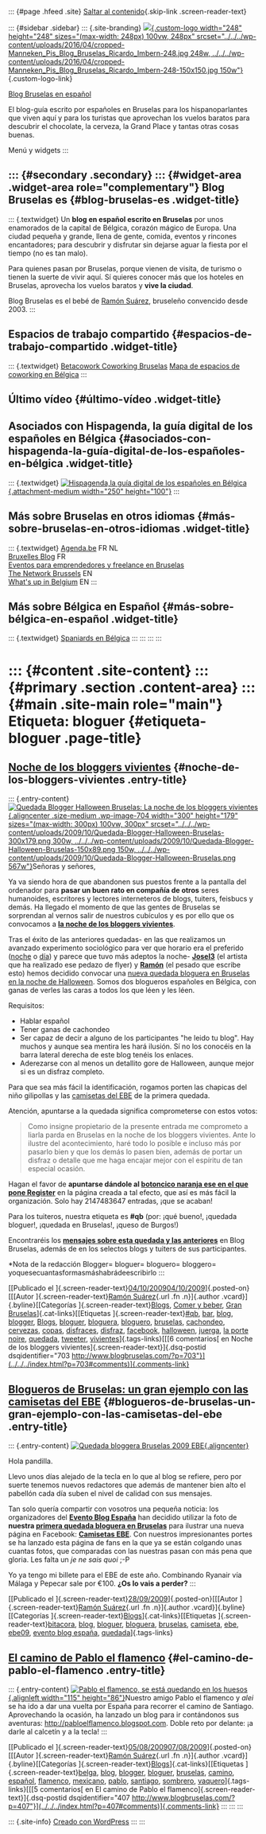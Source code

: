 ::: {#page .hfeed .site}
[Saltar al contenido](index.html#content){.skip-link
.screen-reader-text}

::: {#sidebar .sidebar}
::: {.site-branding}
[![](../../../wp-content/uploads/2016/04/cropped-Manneken_Pis_Blog_Bruselas_Ricardo_Imbern-248.jpg){.custom-logo
width="248" height="248" sizes="(max-width: 248px) 100vw, 248px"
srcset="../../../wp-content/uploads/2016/04/cropped-Manneken_Pis_Blog_Bruselas_Ricardo_Imbern-248.jpg 248w, ../../../wp-content/uploads/2016/04/cropped-Manneken_Pis_Blog_Bruselas_Ricardo_Imbern-248-150x150.jpg 150w"}](../../../index.html){.custom-logo-link}

[Blog Bruselas en español](../../../index.html)

El blog-guía escrito por españoles en Bruselas para los hispanoparlantes
que viven aquí y para los turistas que aprovechan los vuelos baratos
para descubrir el chocolate, la cerveza, la Grand Place y tantas otras
cosas buenas.

Menú y widgets
:::

::: {#secondary .secondary}
::: {#widget-area .widget-area role="complementary"}
Blog Bruselas es {#blog-bruselas-es .widget-title}
----------------

::: {.textwidget}
Un **blog en español escrito en Bruselas** por unos enamorados de la
capital de Bélgica, corazón mágico de Europa. Una ciudad pequeña y
grande, llena de gente, comida, eventos y rincones encantadores; para
descubrir y disfrutar sin dejarse aguar la fiesta por el tiempo (no es
tan malo).

Para quienes pasan por Bruselas, porque vienen de visita, de turismo o
tienen la suerte de vivir aquí. Sí quieres conocer más que los hoteles
en Bruselas, aprovecha los vuelos baratos y **vive la ciudad**.

Blog Bruselas es el bebé de [Ramón Suárez](http://www.ramonsuarez.com),
bruseleño convencido desde 2003.
:::

Espacios de trabajo compartido {#espacios-de-trabajo-compartido .widget-title}
------------------------------

::: {.textwidget}
[Betacowork Coworking Bruselas](http://www.betacowork.com) [Mapa de
espacios de coworking en Bélgica](http://coworkingbelgium.com)
:::

Último vídeo {#último-vídeo .widget-title}
------------

Asociados con Hispagenda, la guía digital de los españoles en Bélgica {#asociados-con-hispagenda-la-guía-digital-de-los-españoles-en-bélgica .widget-title}
---------------------------------------------------------------------

::: {.textwidget}
[![Hispagenda,la guía digital de los españoles en
Bélgica](../../../wp-content/uploads/2010/04/Hispagenda-250px.gif "Hispagenda, la guía digital de los españoles en Bélgica"){.attachment-medium
width="250" height="100"}](http://www.hispagenda.com)
:::

Más sobre Bruselas en otros idiomas {#más-sobre-bruselas-en-otros-idiomas .widget-title}
-----------------------------------

::: {.textwidget}
[Agenda.be](http://www.agenda.be) FR NL\
[Bruxelles Blog](http://www.bxlblog.be/) FR\
[Eventos para emprendedores y freelance en
Bruselas](http://www.betacowork.com/events/)\
[The Network
Brussels](http://groups.yahoo.com/group/TheNetworkBrussels/) EN\
[What\'s up in Belgium](http://www.whatsupin.be/) EN
:::

Más sobre Bélgica en Español {#más-sobre-bélgica-en-español .widget-title}
----------------------------

::: {.textwidget}
[Spaniards en Bélgica](http://www.spaniards.es/paises/belgica)
:::
:::
:::
:::

::: {#content .site-content}
::: {#primary .section .content-area}
::: {#main .site-main role="main"}
Etiqueta: bloguer {#etiqueta-bloguer .page-title}
=================

[Noche de los bloggers vivientes](../../../index.html?p=703) {#noche-de-los-bloggers-vivientes .entry-title}
------------------------------------------------------------

::: {.entry-content}
[![Quedada Blogger Halloween Bruselas: La noche de los bloggers
vivientes](../../../wp-content/uploads/2009/10/Quedada-Blogger-Halloween-Bruselas-300x179.png "Quedada Blogger Halloween Bruselas: La noche de los bloggers vivientes"){.aligncenter
.size-medium .wp-image-704 width="300" height="179"
sizes="(max-width: 300px) 100vw, 300px"
srcset="../../../wp-content/uploads/2009/10/Quedada-Blogger-Halloween-Bruselas-300x179.png 300w, ../../../wp-content/uploads/2009/10/Quedada-Blogger-Halloween-Bruselas-150x89.png 150w, ../../../wp-content/uploads/2009/10/Quedada-Blogger-Halloween-Bruselas.png 567w"}](http://quedadabruselas3.eventbrite.com/)Señoras
y señores,

Ya va siendo hora de que abandonen sus puestos frente a la pantalla del
ordenador para **pasar un buen rato en compañía de otros** seres
humanoides, escritores y lectores interneteros de blogs, tuiters,
feisbucs y demás. Ha llegado el momento de que las gentes de Bruselas se
sorprendan al vernos salir de nuestros cubículos y es por ello que os
convocamos a [**la noche de los bloggers
vivientes**](http://quedadabruselas3.eventbrite.com/ "¡Apúntate a la quedada!").

Tras el éxito de las anteriores quedadas- en las que realizamos un
avanzado experimento sociológico para ver que horario era el preferido
([noche](http://www.blogbruselas.com/2009/03/cronica-de-una-quedada-anunciada.html "Demostración del cachondeo de la primera quedada")
o
[día](http://www.blogbruselas.com/2009/06/tapeo-extremo-en-bruselas-cronica-de-la.html "Tapeo extremo en Bruselas. Corres el riesgo de pasarlo bien"))
y parece que tuvo más adeptos la noche-
**[Josel3](http://josel3.blogspot.com/ "Josel3 está en el mundo sin estar en él")**
(el artista que ha realizado ese pedazo de flyer) y
**[Ramón](../../../index.html "Blog Bruselas, el bebé blog de Ramón Suárez")**
(el pesado que escribe esto) hemos decidido convocar una [nueva quedada
bloguera en Bruselas en la noche de
Halloween](http://quedadabruselas3.eventbrite.com/ "¡Apúntate!"). Somos
dos blogueros españoles en Bélgica, con ganas de verles las caras a
todos los que léen y les léen.

Requisitos:

-   Hablar español
-   Tener ganas de cachondeo
-   Ser capaz de decir a alguno de los participantes "he leido tu blog".
    Hay muchos y aunque sea mentira les hará ilusión. Sí no los conocéis
    en la barra lateral derecha de este blog tenéis los enlaces.
-   Aderezarse con al menos un detallito gore de Halloween, aunque mejor
    si es un disfraz completo.

Para que sea más fácil la identificación, rogamos porten las chapicas
del niño gilipollas y las [camisetas del
EBE](http://www.facebook.com/home.php#/group.php?gid=153214485571&ref=ts "Comparte tus fotos con la camiseta del EBE en Facebook")
de la primera quedada.

Atención, apuntarse a la quedada significa comprometerse con estos
votos:

> Como insigne propietario de la presente entrada me comprometo a liarla
> parda en Bruselas en la noche de los bloggers vivientes. Ante lo
> ilustre del acontecimiento, haré todo lo posible e incluso más por
> pasarlo bien y que los demás lo pasen bien, además de portar un
> disfraz o detalle que me haga encajar mejor con el espíritu de tan
> especial ocasión.

Hagan el favor de **apuntarse dándole al [botoncico naranja ese en el
que pone
Register](http://quedadabruselas3.eventbrite.com/ "Apúntate a la noche de los bloggers vivientes")**
en la página creada a tal efecto, que así es más fácil la organización.
Solo hay 2147483647 entradas, ¡que se acaban!

Para los tuiteros, nuestra etiqueta es **\#qb** (por: ¡qué bueno!,
¡quedada bloguer!, ¡quedada en Bruselas!, ¡queso de Burgos!)

Encontraréis los **[mensajes sobre esta quedada y las
anteriores](../../../index.html?s=quedada "Mensajes sobre las quedadas en Blog Bruselas")**
en Blog Bruselas, además de en los selectos blogs y tuiters de sus
participantes.

\*Nota de la redacción Blogger= bloguer= bloguero= bloggero=
yoquesecuantasformasmáshabrádeescribirlo
:::

[[Publicado el
]{.screen-reader-text}[04/10/200904/10/2009](../../../index.html?p=703)]{.posted-on}[[[Autor
]{.screen-reader-text}[Ramón
Suárez](../../2010/04/30/index.html?author=2){.url .fn .n}]{.author
.vcard}]{.byline}[[Categorías
]{.screen-reader-text}[Blogs](../../category/blogs/index.html), [Comer y
beber](../../category/comer-y-beber/index.html), [Gran
Bruselas](../../category/gran-bruselas/index.html)]{.cat-links}[[Etiquetas
]{.screen-reader-text}[\#qb](../qb/index.html),
[bar](../bar/index.html), [blog](../blog/index.html),
[blogger](../blogger/index.html), [Blogs](../blogs/index.html),
[bloguer](index.html), [bloguera](../bloguera/index.html),
[bloguero](../bloguero/index.html), [bruselas](../bruselas/index.html),
[cachondeo](../cachondeo/index.html),
[cervezas](../cervezas/index.html), [copas](../copas/index.html),
[disfraces](../disfraces/index.html), [disfraz](../disfraz/index.html),
[facebook](../facebook/index.html),
[halloween](../halloween/index.html), [juerga](../juerga/index.html),
[la porte noire](../la-porte-noire/index.html),
[quedada](../quedada/index.html), [tweeter](../tweeter/index.html),
[vivientes](../vivientes/index.html)]{.tags-links}[[[6 comentarios[ en
Noche de los bloggers vivientes]{.screen-reader-text}]{.dsq-postid
dsqidentifier="703 http://www.blogbruselas.com/?p=703"}](../../../index.html?p=703#comments)]{.comments-link}

[Blogueros de Bruselas: un gran ejemplo con las camisetas del EBE](../../../index.html?p=659) {#blogueros-de-bruselas-un-gran-ejemplo-con-las-camisetas-del-ebe .entry-title}
---------------------------------------------------------------------------------------------

::: {.entry-content}
[![Quedada bloggera Bruselas 2009
EBE](http://lh6.ggpht.com/_m9ESRqvSnjc/Sb0O4Y8f9zI/AAAAAAAACDQ/cfuR7FaJWU8/s400/Evento%20Blog%20Espa%C3%B1a%20Extranjero%20Bruselas.JPG){.aligncenter}](http://www.blogbruselas.com/2009/03/cronica-de-una-quedada-anunciada.html "Así nos lo pasamos de bien en la primera quedada")

Hola pandilla.

Llevo unos días alejado de la tecla en lo que al blog se refiere, pero
por suerte tenemos nuevos redactores que además de mantener bien alto el
pabellón cada día suben el nivel de calidad con sus mensajes.

Tan solo quería compartir con vosotros una pequeña noticia: los
organizadores del **[Evento Blog
España](http://www.eventoblog.com "EBE09")** han decidido utilizar la
foto de **nuestra [primera quedada bloguera en
Bruselas](http://www.blogbruselas.com/2009/03/cronica-de-una-quedada-anunciada.html "Crónica de la quedada bloguera en Bruselas. ")**
para ilustrar una nueva página en Facebook: **[Camisetas
EBE](http://www.facebook.com/home.php#/group.php?gid=153214485571&ref=ts "Camisetas del EBE en Facebook")**.
Con nuestros impresionantes portes se ha lanzado esta página de fans en
la que ya se están colgando unas cuantas fotos, que comparadas con las
nuestras pasan con más pena que gloria. Les falta un *je ne sais quoi*
;-P

Yo ya tengo mi billete para el EBE de este año. Combinando Ryanair vía
Málaga y Pepecar sale por €100. **¿Os lo vais a perder?**
:::

[[Publicado el
]{.screen-reader-text}[28/09/2009](../../../index.html?p=659)]{.posted-on}[[[Autor
]{.screen-reader-text}[Ramón
Suárez](../../2010/04/30/index.html?author=2){.url .fn .n}]{.author
.vcard}]{.byline}[[Categorías
]{.screen-reader-text}[Blogs](../../category/blogs/index.html)]{.cat-links}[[Etiquetas
]{.screen-reader-text}[bitacora](../bitacora/index.html),
[blog](../blog/index.html), [bloguer](index.html),
[bloguera](../bloguera/index.html), [bruselas](../bruselas/index.html),
[camiseta](../camiseta/index.html), [ebe](../ebe/index.html),
[ebe09](../ebe09/index.html), [evento blog
españa](../evento-blog-espana/index.html),
[quedada](../quedada/index.html)]{.tags-links}

[El camino de Pablo el flamenco](../../../index.html?p=407) {#el-camino-de-pablo-el-flamenco .entry-title}
-----------------------------------------------------------

::: {.entry-content}
[![](http://2.bp.blogspot.com/_adXTr0J6gY0/Sb5P_s0fx3I/AAAAAAAAADQ/fKtm4YkOMjo/S660/IMG_3941.JPG "Pablo el flamenco, se está quedando en los huesos"){.alignleft
width="115" height="86"}](http://pabloelflamenco.blogspot.com)Nuestro
amigo Pablo el flamenco y *alei* se ha ido a dar una vuelta por España
para recorrer el camino de Santiago. Aprovechando la ocasión, ha lanzado
un blog para ir contándonos sus aventuras:
<http://pabloelflamenco.blogspot.com>. Doble reto por delante: ¡a darle
al calcetín y a la tecla!
:::

[[Publicado el
]{.screen-reader-text}[05/08/200907/08/2009](../../../index.html?p=407)]{.posted-on}[[[Autor
]{.screen-reader-text}[Ramón
Suárez](../../2010/04/30/index.html?author=2){.url .fn .n}]{.author
.vcard}]{.byline}[[Categorías
]{.screen-reader-text}[Blogs](../../category/blogs/index.html)]{.cat-links}[[Etiquetas
]{.screen-reader-text}[belga](../belga/index.html),
[blog](../blog/index.html), [blogger](../blogger/index.html),
[bloguer](index.html), [bruselas](../bruselas/index.html),
[camino](../camino/index.html), [español](../espanol/index.html),
[flamenco](../flamenco/index.html), [mexicano](../mexicano/index.html),
[pablo](../pablo/index.html), [santiago](../santiago/index.html),
[sombrero](../sombrero/index.html),
[vaquero](../vaquero/index.html)]{.tags-links}[[[5 comentarios[ en El
camino de Pablo el flamenco]{.screen-reader-text}]{.dsq-postid
dsqidentifier="407 http://www.blogbruselas.com/?p=407"}](../../../index.html?p=407#comments)]{.comments-link}
:::
:::
:::

::: {.site-info}
[Creado con WordPress](https://es.wordpress.org/)
:::
:::
